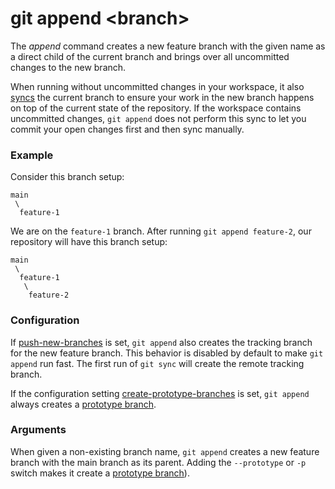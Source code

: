 # git append &lt;branch&gt;

The _append_ command creates a new feature branch with the given name as a
direct child of the current branch and brings over all uncommitted changes to
the new branch.

When running without uncommitted changes in your workspace, it also
[syncs](sync.md) the current branch to ensure your work in the new branch
happens on top of the current state of the repository. If the workspace contains
uncommitted changes, `git append` does not perform this sync to let you commit
your open changes first and then sync manually.

### Example

Consider this branch setup:

```
main
 \
  feature-1
```

We are on the `feature-1` branch. After running `git append feature-2`, our
repository will have this branch setup:

```
main
 \
  feature-1
   \
    feature-2
```

### Configuration

If [push-new-branches](../preferences/push-new-branches.md) is set, `git append`
also creates the tracking branch for the new feature branch. This behavior is
disabled by default to make `git append` run fast. The first run of `git sync`
will create the remote tracking branch.

If the configuration setting
[create-prototype-branches](../preferences/create-prototype-branches.md) is set,
`git append` always creates a
[prototype branch](../branch-types.md#prototype-branches).

### Arguments

When given a non-existing branch name, `git append` creates a new feature branch
with the main branch as its parent. Adding the `--prototype` or `-p` switch
makes it create a [prototype branch](../branch-types.md#prototype-branches)).
